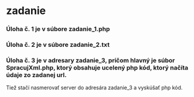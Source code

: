 # zadanie

### Úloha č. 1 je v súbore zadanie_1.php
### Úloha č. 2 je v súbore zadanie_2.txt
### Úloha č. 3 je v adresary zadanie_3, pričom hlavný je súbor SpracujXml.php, ktorý obsahuje ucelený php kód, ktorý načíta údaje zo zadanej url.
Tiež stačí nasmerovať server do adresára zadanie_3 a vyskúšať php kód.
